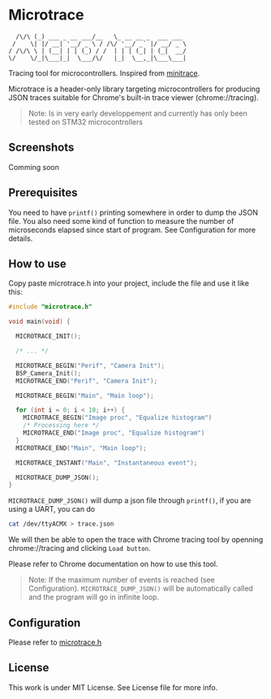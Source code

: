 # Microtrace

```
  /\/\ (_) ___ _ __ ___/__   \_ __ __ _  ___ ___ 
 /    \| |/ __| '__/ _ \ / /\/ '__/ _` |/ __/ _ \
/ /\/\ \ | (__| | | (_) / /  | | | (_| | (_|  __/
\/    \/_|\___|_|  \___/\/   |_|  \__,_|\___\___|

```

Tracing tool for microcontrollers. Inspired from [minitrace](https://github.com/hrydgard/minitrace). 

Microtrace is a header-only library targeting microcontrollers for producing JSON traces suitable for Chrome's built-in trace viewer (chrome://tracing).

> Note: Is in very early developpement and currently has only been tested on STM32 microcontrollers

## Screenshots

Comming soon

## Prerequisites

You need to have `printf()` printing somewhere in order to dump the JSON file. You also need some kind of function to measure the number of microseconds elapsed since start of program. See Configuration for more details.

## How to use 

Copy paste microtrace.h into your project, include the file and use it like this:

```c
#include "microtrace.h"

void main(void) {

  MICROTRACE_INIT();

  /* ... */

  MICROTRACE_BEGIN("Perif", "Camera Init");
  BSP_Camera_Init();
  MICROTRACE_END("Perif", "Camera Init");

  MICROTRACE_BEGIN("Main", "Main loop");

  for (int i = 0; i < 10; i++) {
    MICROTRACE_BEGIN("Image proc", "Equalize histogram")
    /* Processing here */
    MICROTRACE_END("Image proc", "Equalize histogram")
  }
  MICROTRACE_END("Main", "Main loop");

  MICROTRACE_INSTANT("Main", "Instantaneous event");

  MICROTRACE_DUMP_JSON();
}

```

`MICROTRACE_DUMP_JSON()` will dump a json file through `printf()`, if you are using a UART, you can do 

```sh
cat /dev/ttyACMX > trace.json
```

We will then be able to open the trace with Chrome tracing tool by openning chrome://tracing and clicking `Load button`.

Please refer to Chrome documentation on how to use this tool.

> Note: If the maximum number of events is reached (see Configuration). `MICROTRACE_DUMP_JSON()` will be automatically called and the program will go in infinite loop.

## Configuration 

Please refer to [microtrace.h](https://github.com/thibthibaut/microtrace/blob/db024ec3871586c0b244a14b5ed732a9cf84e53c/microtrace.h#L34)

## License 

This work is under MIT License. See License file for more info.
